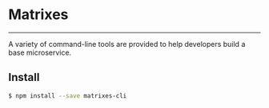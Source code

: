 # Matrixes

---
A variety of command-line tools are provided to help developers build a base microservice.

## Install

```bash
$ npm install --save matrixes-cli
```
